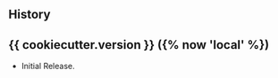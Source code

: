 History
-------

{{ cookiecutter.version }} ({% now 'local' %})
------------------

* Initial Release.
